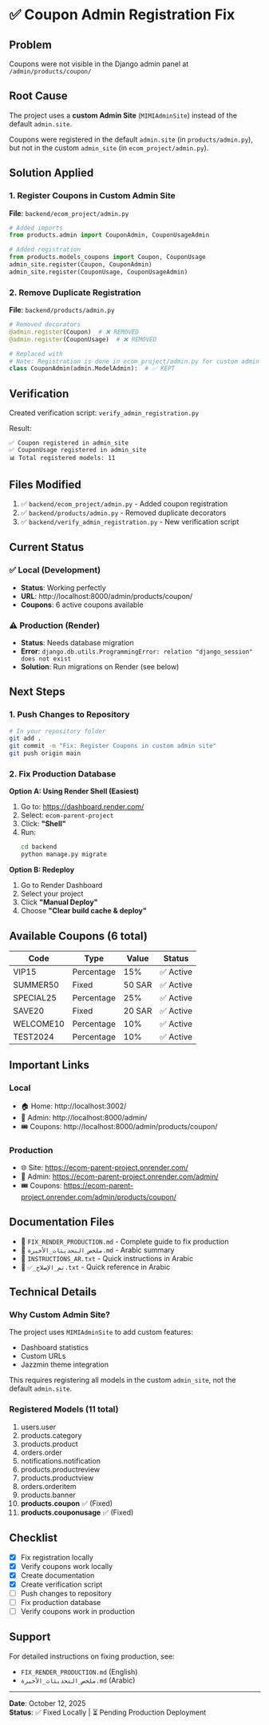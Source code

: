 # ✅ Coupon Admin Registration Fix

## Problem
Coupons were not visible in the Django admin panel at `/admin/products/coupon/`

## Root Cause
The project uses a **custom Admin Site** (`MIMIAdminSite`) instead of the default `admin.site`. 

Coupons were registered in the default `admin.site` (in `products/admin.py`), but not in the custom `admin_site` (in `ecom_project/admin.py`).

## Solution Applied

### 1. Register Coupons in Custom Admin Site
**File**: `backend/ecom_project/admin.py`

```python
# Added imports
from products.admin import CouponAdmin, CouponUsageAdmin

# Added registration
from products.models_coupons import Coupon, CouponUsage
admin_site.register(Coupon, CouponAdmin)
admin_site.register(CouponUsage, CouponUsageAdmin)
```

### 2. Remove Duplicate Registration
**File**: `backend/products/admin.py`

```python
# Removed decorators
@admin.register(Coupon)  # ❌ REMOVED
@admin.register(CouponUsage)  # ❌ REMOVED

# Replaced with
# Note: Registration is done in ecom_project/admin.py for custom admin site
class CouponAdmin(admin.ModelAdmin):  # ✅ KEPT
```

## Verification

Created verification script: `verify_admin_registration.py`

Result:
```
✅ Coupon registered in admin_site
✅ CouponUsage registered in admin_site
📊 Total registered models: 11
```

## Files Modified

1. ✅ `backend/ecom_project/admin.py` - Added coupon registration
2. ✅ `backend/products/admin.py` - Removed duplicate decorators
3. ✅ `backend/verify_admin_registration.py` - New verification script

## Current Status

### ✅ Local (Development)
- **Status**: Working perfectly
- **URL**: http://localhost:8000/admin/products/coupon/
- **Coupons**: 6 active coupons available

### ⚠️ Production (Render)
- **Status**: Needs database migration
- **Error**: `django.db.utils.ProgrammingError: relation "django_session" does not exist`
- **Solution**: Run migrations on Render (see below)

## Next Steps

### 1. Push Changes to Repository

```bash
# In your repository folder
git add .
git commit -m "Fix: Register Coupons in custom admin site"
git push origin main
```

### 2. Fix Production Database

**Option A: Using Render Shell (Easiest)**

1. Go to: https://dashboard.render.com/
2. Select: `ecom-parent-project`
3. Click: **"Shell"**
4. Run:
   ```bash
   cd backend
   python manage.py migrate
   ```

**Option B: Redeploy**

1. Go to Render Dashboard
2. Select your project
3. Click **"Manual Deploy"**
4. Choose **"Clear build cache & deploy"**

## Available Coupons (6 total)

| Code | Type | Value | Status |
|------|------|-------|--------|
| VIP15 | Percentage | 15% | ✅ Active |
| SUMMER50 | Fixed | 50 SAR | ✅ Active |
| SPECIAL25 | Percentage | 25% | ✅ Active |
| SAVE20 | Fixed | 20 SAR | ✅ Active |
| WELCOME10 | Percentage | 10% | ✅ Active |
| TEST2024 | Percentage | 10% | ✅ Active |

## Important Links

### Local
- 🏠 Home: http://localhost:3002/
- 🔐 Admin: http://localhost:8000/admin/
- 🎟️ Coupons: http://localhost:8000/admin/products/coupon/

### Production
- 🌐 Site: https://ecom-parent-project.onrender.com/
- 🔐 Admin: https://ecom-parent-project.onrender.com/admin/
- 🎟️ Coupons: https://ecom-parent-project.onrender.com/admin/products/coupon/

## Documentation Files

- 📄 `FIX_RENDER_PRODUCTION.md` - Complete guide to fix production
- 📄 `ملخص_التحديثات_الأخيرة.md` - Arabic summary
- 📄 `INSTRUCTIONS_AR.txt` - Quick instructions in Arabic
- 📄 `✅_تم_الإصلاح.txt` - Quick reference in Arabic

## Technical Details

### Why Custom Admin Site?

The project uses `MIMIAdminSite` to add custom features:
- Dashboard statistics
- Custom URLs
- Jazzmin theme integration

This requires registering all models in the custom `admin_site`, not the default `admin.site`.

### Registered Models (11 total)

1. users.user
2. products.category
3. products.product
4. orders.order
5. notifications.notification
6. products.productreview
7. products.productview
8. orders.orderitem
9. products.banner
10. **products.coupon** ✅ (Fixed)
11. **products.couponusage** ✅ (Fixed)

## Checklist

- [x] Fix registration locally
- [x] Verify coupons work locally
- [x] Create documentation
- [x] Create verification script
- [ ] Push changes to repository
- [ ] Fix production database
- [ ] Verify coupons work in production

## Support

For detailed instructions on fixing production, see:
- `FIX_RENDER_PRODUCTION.md` (English)
- `ملخص_التحديثات_الأخيرة.md` (Arabic)

---

**Date**: October 12, 2025  
**Status**: ✅ Fixed Locally | ⏳ Pending Production Deployment